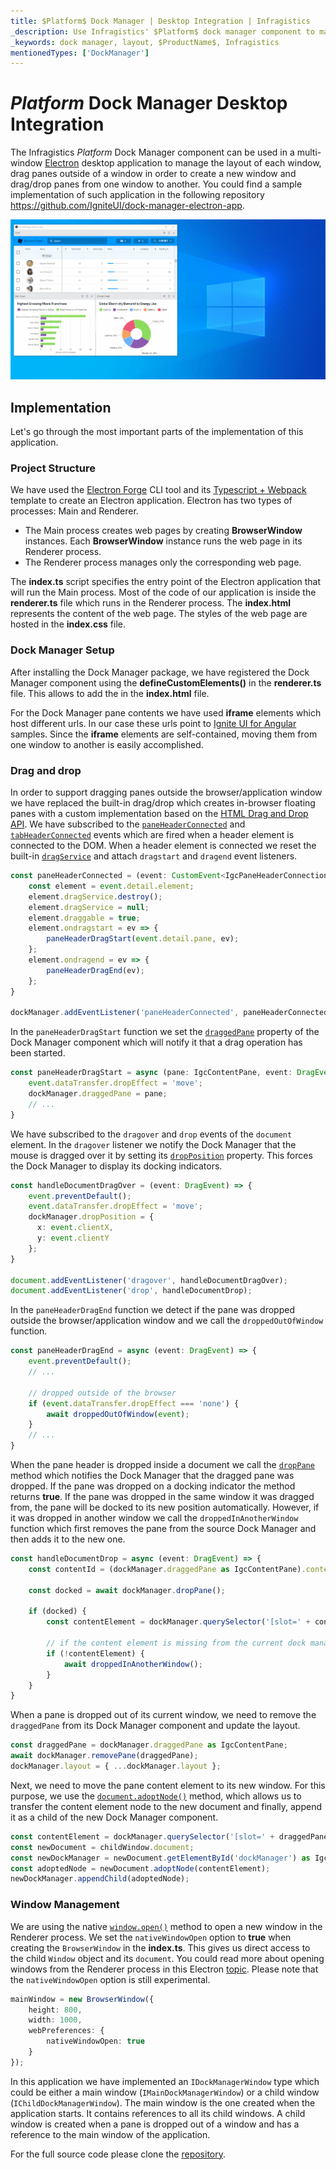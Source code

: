 ```yaml
---
title: $Platform$ Dock Manager | Desktop Integration | Infragistics
_description: Use Infragistics' $Platform$ dock manager component to manage the layout of multi-window Electron desktop application. Check out $ProductName$ dock manager tutorials!
_keywords: dock manager, layout, $ProductName$, Infragistics
mentionedTypes: ['DockManager']
---
```

# $Platform$ Dock Manager Desktop Integration

The Infragistics $Platform$ Dock Manager component can be used in a multi-window [Electron](https://www.electronjs.org/) desktop application to manage the layout of each window, drag panes outside of a window in order to create a new window and drag/drop panes from one window to another. You could find a sample implementation of such application in the following repository https://github.com/IgniteUI/dock-manager-electron-app.

<!-- TODO: Add a gif of the application and a link to download the exe -->
<img class="responsive-img" src="../../images/dockmanager-electron-app.gif"
alt="$Platform$ Dock Manager desktop integration"/>

## Implementation

Let's go through the most important parts of the implementation of this application.

### Project Structure

We have used the [Electron Forge](https://www.electronforge.io/) CLI tool and its [Typescript + Webpack](https://www.electronforge.io/templates/typescript-+-webpack-template) template to create an Electron application. Electron has two types of processes: Main and Renderer.
- The Main process creates web pages by creating **BrowserWindow** instances. Each **BrowserWindow** instance runs the web page in its Renderer process.
- The Renderer process manages only the corresponding web page.

The **index.ts** script specifies the entry point of the Electron application that will run the Main process. Most of the code of our application is inside the **renderer.ts** file which runs in the Renderer process. The **index.html** represents the content of the web page. The styles of the web page are hosted in the **index.css** file.

### Dock Manager Setup

After installing the Dock Manager package, we have registered the Dock Manager component using the **defineCustomElements()** in the **renderer.ts** file. This allows to add the **<igc-dockmanager>** in the **index.html** file.

For the Dock Manager pane contents we have used **iframe** elements which host different urls. In our case these urls point to [Ignite UI for Angular](https://www.infragistics.com/products/ignite-ui-angular) samples. Since the **iframe** elements are self-contained, moving them from one window to another is easily accomplished.

### Drag and drop

In order to support dragging panes outside the browser/application window we have replaced the built-in drag/drop which creates in-browser floating panes with a custom implementation based on the [HTML Drag and Drop API](https://developer.mozilla.org/en-US/docs/Web/API/HTML_Drag_and_Drop_API). We have subscribed to the [`paneHeaderConnected`]({environment:infragisticsBaseUrl}/products/ignite-ui/dock-manager/docs/typescript/latest/interfaces/igcdockmanagereventmap.html#paneheaderconnected) and [`tabHeaderConnected`]({environment:infragisticsBaseUrl}/products/ignite-ui/dock-manager/docs/typescript/latest/interfaces/igcdockmanagereventmap.html#tabheaderconnected) events which are fired when a header element is connected to the DOM. When a header element is connected we reset the built-in [`dragService`]({environment:infragisticsBaseUrl}/products/ignite-ui/dock-manager/docs/typescript/latest/interfaces/igcpaneheaderelement.html#dragservice) and attach `dragstart` and `dragend` event listeners.

```ts
const paneHeaderConnected = (event: CustomEvent<IgcPaneHeaderConnectionEventArgs>) => {
    const element = event.detail.element;
    element.dragService.destroy();
    element.dragService = null;
    element.draggable = true;
    element.ondragstart = ev => {
        paneHeaderDragStart(event.detail.pane, ev);
    };
    element.ondragend = ev => {
        paneHeaderDragEnd(ev);
    };
}

dockManager.addEventListener('paneHeaderConnected', paneHeaderConnected);
```


In the `paneHeaderDragStart` function we set the [`draggedPane`]({environment:infragisticsBaseUrl}/products/ignite-ui/dock-manager/docs/typescript/latest/interfaces/igcdockmanagercomponent.html#draggedpane) property of the Dock Manager component which will notify it that a drag operation has been started.

```ts
const paneHeaderDragStart = async (pane: IgcContentPane, event: DragEvent) => {
    event.dataTransfer.dropEffect = 'move';
    dockManager.draggedPane = pane;
    // ...
}
```

We have subscribed to the `dragover` and `drop` events of the `document` element. In the `dragover` listener we notify the Dock Manager that the mouse is dragged over it by setting its [`dropPosition`]({environment:infragisticsBaseUrl}/products/ignite-ui/dock-manager/docs/typescript/latest/interfaces/igcdockmanagercomponent.html#dropposition) property. This forces the Dock Manager to display its docking indicators.

```ts
const handleDocumentDragOver = (event: DragEvent) => {
    event.preventDefault();
    event.dataTransfer.dropEffect = 'move';
    dockManager.dropPosition = {
      x: event.clientX,
      y: event.clientY
    };
}

document.addEventListener('dragover', handleDocumentDragOver);
document.addEventListener('drop', handleDocumentDrop);
```

In the `paneHeaderDragEnd` function we detect if the pane was dropped outside the browser/application window and we call the `droppedOutOfWindow` function.

```ts
const paneHeaderDragEnd = async (event: DragEvent) => {
    event.preventDefault();
    // ...

    // dropped outside of the browser
    if (event.dataTransfer.dropEffect === 'none') {
        await droppedOutOfWindow(event);
    }
    // ...
}
```

When the pane header is dropped inside a document we call the [`dropPane`]({environment:infragisticsBaseUrl}/products/ignite-ui/dock-manager/docs/typescript/latest/interfaces/igcdockmanagercomponent.html#droppane) method which notifies the Dock Manager that the dragged pane was dropped. If the pane was dropped on a docking indicator the method returns **true**. If the pane was dropped in the same window it was dragged from, the pane will be docked to its new position automatically. However, if it was dropped in another window we call the `droppedInAnotherWindow` function which first removes the pane from the source Dock Manager and then adds it to the new one.

```ts
const handleDocumentDrop = async (event: DragEvent) => {
    const contentId = (dockManager.draggedPane as IgcContentPane).contentId;

    const docked = await dockManager.dropPane();

    if (docked) {
        const contentElement = dockManager.querySelector('[slot=' + contentId + ']');

        // if the content element is missing from the current dock manager it means it comes from another window
        if (!contentElement) {
            await droppedInAnotherWindow();
        }
    }
}
```

When a pane is dropped out of its current window, we need to remove the `draggedPane` from its Dock Manager component and update the layout.

```ts
const draggedPane = dockManager.draggedPane as IgcContentPane;
await dockManager.removePane(draggedPane);
dockManager.layout = { ...dockManager.layout };
```

Next, we need to move the pane content element to its new window. For this purpose, we use the [`document.adoptNode()`](https://developer.mozilla.org/en-US/docs/Web/API/Document/adoptNode) method, which allows us to transfer the content element node to the new document and finally, append it as a child of the new Dock Manager component.

```ts
const contentElement = dockManager.querySelector('[slot=' + draggedPane.contentId + ']');
const newDocument = childWindow.document;
const newDockManager = newDocument.getElementById('dockManager') as IgcDockManagerComponent;
const adoptedNode = newDocument.adoptNode(contentElement);
newDockManager.appendChild(adoptedNode);
```

### Window Management

We are using the native [`window.open()`](https://developer.mozilla.org/en-US/docs/Web/API/Window/open) method to open a new window in the Renderer process. We set the `nativeWindowOpen` option to **true** when creating the `BrowserWindow` in the **index.ts**. This gives us direct access to the child `Window` object and its `document`. You could read more about opening windows from the Renderer process in this Electron [topic](https://www.electronjs.org/docs/api/window-open). Please note that the `nativeWindowOpen` option is still experimental.

```ts
mainWindow = new BrowserWindow({
    height: 800,
    width: 1000,
    webPreferences: {
        nativeWindowOpen: true
    }
});
```

In this application we have implemented an `IDockManagerWindow` type which could be either a main window (`IMainDockManagerWindow`) or a child window (`IChildDockManagerWindow`). The main window is the one created when the application starts. It contains references to all its child windows. A child window is created when a pane is dropped out of a window and has a reference to the main window of the application.

For the full source code please clone the [repository](https://github.com/IgniteUI/dock-manager-electron-app).
